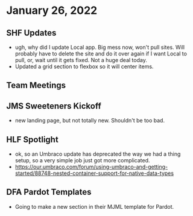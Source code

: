 # January 26, 2022

## SHF Updates
- ugh, why did I update Local app. Big mess now, won't pull sites. Will probably have to delete the site and do it over again if I want Local to pull, or, wait until it gets fixed. Not a huge deal today.
- Updated a grid section to flexbox so it will center items.

## Team Meetings

## JMS Sweeteners Kickoff
- new landing page, but not totally new. Shouldn't be too bad.

## HLF Spotlight
- ok, so an Umbraco update has deprecated the way we had a thing setup, so a very simple job just got more complicated. 
- https://our.umbraco.com/forum/using-umbraco-and-getting-started/88748-nested-container-support-for-native-data-types

## DFA Pardot Templates
- Going to make a new section in their MJML template for Pardot.
